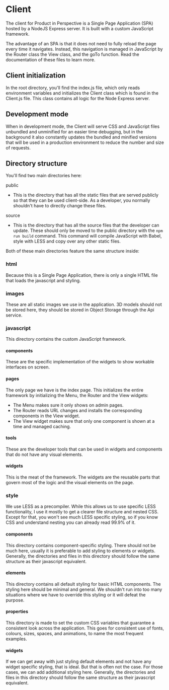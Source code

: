 # Client
The client for Product in Perspective is a Single Page Application (SPA) hosted
by a NodeJS Express server. It is built with a custom JavaScript framework.


The advantage of an SPA is that it does not need to fully reload the page every
time it navigates. Instead, this navigation is managed in JavaScript by the
Router class the View class, and the goTo function. Read the documentation of
these files to learn more.


## Client initialization
In the root directory, you'll find the index.js file, which only reads
environment variables and initializes the Client class which is found in the
Client.js file. This class contains all logic for the Node Express server.


## Development mode
When in development mode, the Client will serve CSS and JavaScript files
unbundled and unminified for an easier time debugging, but in the background it
also constantly updates the bundled and minified versions that will be used in
a production environment to reduce the number and size of requests.


## Directory structure
You'll find two main directories here:

public
- This is the directory that has all the static files that are served publicly
  so that they can be used client-side. As a developer, you normally shouldn't
  have to directly change these files.

source
- This is the directory that has all the source files that the developer can
  update. These should only be moved to the public directory with the
  `npm run build` command. This command will compile JavaScript with Babel,
  style with LESS and copy over any other static files.


Both of these main directories feature the same structure inside:


### html
Because this is a Single Page Application, there is only a single HTML file that
loads the javascript and styling.


### images
These are all static images we use in the application. 3D models should not be
stored here, they should be stored in Object Storage through the Api service.


### javascript
This directory contains the custom JavaScript framework.


#### components
These are the specific implementation of the widgets to show workable interfaces
on screen.


#### pages
The only page we have is the index page. This initializes the entire framework
by initializing the Menu, the Router and the View widgets:

- The Menu makes sure it only shows on admin pages.
- The Router reads URL changes and installs the corresponding
  components in the View widget.
- The View widget makes sure that only one component is shown at
  a time and managed caching.


#### tools
These are the developer tools that can be used in widgets and components that do
not have any visual elements.


#### widgets
This is the meat of the framework. The widgets are the reusable parts that
govern most of the logic and the visual elements on the page.


### style
We use LESS as a precompiler. While this allows us to use specific LESS
functionality, I use it mostly to get a clearer file structure and nested CSS.
Except for that, you won't see much LESS specific styling, so if you know CSS
and understand nesting you can already read 99.9% of it.


#### components
This directory contains component-specific styling. There should not be much
here, usually it is preferable to add styling to elements or widgets. Generally,
the directories and files in this directory should follow the same structure as
their javascript equivalent.


#### elements
This directory contains all default styling for basic HTML components. The
styling here should be minimal and general. We shouldn't run into too many
situations where we have to override this styling or it will defeat the purpose.


#### properties
This directory is made to set the custom CSS variables that guarantee a
consistent look across the application. This goes for consistent use of fonts,
colours, sizes, spaces, and animations, to name the most frequent examples.


#### widgets
If we can get away with just styling default elements and not have any widget
specific styling, that is ideal. But that is often not the case. For those
cases, we can add additional styling here. Generally, the directories and files
in this directory should follow the same structure as their javascript
equivalent.
